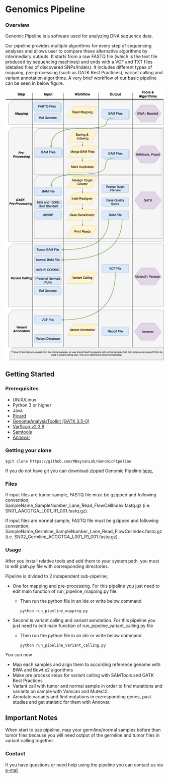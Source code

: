 # Genomics Pipeline

### Overview

Genomic Pipeline is a software used for analyzing DNA sequence data.

 Our pipeline provides multiple algorithms for every step of sequencing analyses and allows user to compare these alternative algorithms by intermediary outputs. It starts from a raw FASTQ file (which is the text file produced by sequencing machines) and ends with a VCF and TXT files (detailed files of discovered SNPs/Indels). It includes different types of mapping, pre-processing (such as GATK Best Practices), variant calling and variant annotation algorithms. A very brief workflow of our basic pipeline can be seen in below figure. 

![workflow diagram 2 -page-3](images/workflow.jpg)


## Getting Started
### Prerequisites
* UNIX/Linux
* Python 3 or higher
* Java 
* <a href="https://broadinstitute.github.io/picard">Picard</a>
* <a href="https://software.broadinstitute.org/gatk/documentation/quickstart">GenomeAnalysisToolkit (GATK 3.5-0)</a>
* <a href="https://sourceforge.net/projects/varscan/files/">VarScan.v2.3.9</a>
* <a href="http://htslib.org/download">Samtools</a>
* <a href="http://annovar.openbioinformatics.org/en/latest/">Annovar</a>

### Getting your clone
```
$git clone https://github.com/MBaysanLab/GenomicPipeline
```
If you do not have git you can download zipped Genomic Pipeline <a href="https://github.com/MBaysanLab/GenomicPipeline/archive/master.zip">here.</a>

### Files

If input files are tumor sample, FASTQ file must be gzipped and following convention;
SampleName_SampleNumber_Lane_Read_FlowCellIndex.fastq.gz (i.e. SN01_AACGTGA_L001_R1_001.fastq.gz).

If input files are normal sample, FASTQ file must be gzipped and following convention;
SampleName_Germline_SampleNumber_Lane_Read_FlowCellIndex.fastq.gz (i.e. SN02_Germline_ACGGTGA_L001_R1_001.fastq.gz).

### Usage
After you install relative tools and add them to your system path, you must to edit path.py file with corresponding directories.

Pipeline is divided to 2 independent sub-pipeline; 
* One for mapping and pre-processing. For this pipeline you just need to edit main function of run_pipeline_mapping.py file.
  * Then run the python file in an ide or write below command
    ```
    python run_pipeline_mapping.py
    ```
    

* Second is variant calling and variant annotation. For this pipeline you just need to edit main function of run_pipeline_variant_calling.py file
    * Then run the python file in an ide or write below command
        ```
        python run_pipeline_variant_calling.py
        ```
    
You can now
* Map each samples and align them to according reference genome with BWA and Bowtie2 algorithms
* Make pre process steps for variant calling with SAMTools and GATK Best Practices
* Variant call with tumor and normal sample in order to find mutations and variants on sample with Varscan and Mutect2.
* Annotate variants and  find mutations in corresponding genes, past studies and get statistic for them with Annovar.



## Important Notes 

When start to use pipeline, map your germline/normal samples before than tumor files because you will need output of the germline and tumor files in variant calling together.
 

### Contact

If you have questions or need help using the pipeline you can contact us via <a href="mailto:sahinsarihan@std.sehir.edu.tr?Subject=Genomics%20Pipeline" target="_top">e-mail</a>
